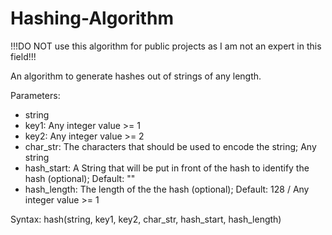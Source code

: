 # Hashing-Algorithm

!!!DO NOT use this algorithm for public projects as I am not an expert in this field!!!

An algorithm to generate hashes out of strings of any length.

Parameters:
  - string
  - key1: Any integer value >= 1
  - key2: Any integer value >= 2
  - char_str: The characters that should be used to encode the string; Any string
  - hash_start: A String that will be put in front of the hash to identify the hash (optional); Default: ""
  - hash_length: The length of the the hash (optional); Default: 128 / Any integer value >= 1

Syntax:
  hash(string, key1, key2, char_str, hash_start, hash_length)
